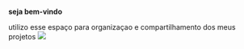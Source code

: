 **seja bem-vindo**

utilizo esse espaço para organizaçao e compartilhamento dos meus projetos
![](https://media1.tenor.com/m/ijkam0mXTHkAAAAd/blair-waldorf.gif)
